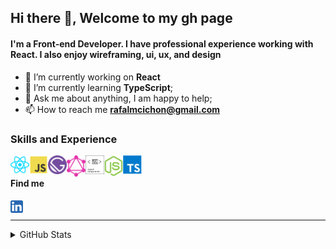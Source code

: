 ## Hi there 👋, Welcome to my gh page

#### I'm a Front-end Developer. I have professional experience working with React. I also enjoy wireframing, ui, ux, and design
<!-- I enjoy working with include ReactJS, Jamstack (JavaScript, APIs + Markup) and GraphQL -->

<!-- <p align="left"> <img src="https://komarev.com/ghpvc/?username=rafalmcichon" alt="rafalmcichon" /> </p> -->

- 🔭 I’m currently working on **React**
- 🌱 I’m currently learning **TypeScript**;
- 💬 Ask me about anything, I am happy to help;
- 📫 How to reach me **rafalmcichon@gmail.com**

### Skills and Experience

<a href="#"><img align="left" alt="Rafal M Cichon | React" width="30px" style="color:red;" src="https://raw.githubusercontent.com/rafalmcichon/rafalmcichon/main/.github/icons-color/react.svg" /></a>

<!-- <a href="#"><img align="left" alt="Rafal M Cichon | HTML" width="30px" src="https://raw.githubusercontent.com/rafalmcichon/rafalmcichon/main/.github/icons-color/html5.svg" /></a>

<a href="#"><img align="left" alt="Rafal M Cichon | CSS" width="30px" src="https://raw.githubusercontent.com/rafalmcichon/rafalmcichon/main/.github/icons-color/css3.svg" /></a> -->

<a href="#"><img align="left" alt="Rafal M Cichon | JavaScript" width="30px" src="https://raw.githubusercontent.com/rafalmcichon/rafalmcichon/main/.github/icons-color/javascript.svg" /></a>

<a href="#"><img align="left" alt="Rafal M Cichon | Gatsby" width="30px" src="https://raw.githubusercontent.com/rafalmcichon/rafalmcichon/main/.github/icons-color/gatsby.svg" /></a>

<a href="#"><img align="left" alt="Rafal M Cichon | GraphQl" width="30px" src="https://raw.githubusercontent.com/rafalmcichon/rafalmcichon/main/.github/icons-color/graphql.svg" /></a>

<a href="#"><img align="left" alt="Rafal M Cichon | styled-components" width="30px" src="https://raw.githubusercontent.com/rafalmcichon/rafalmcichon/main/.github/icons-color/styled-components.svg" /></a>

<!-- <a href="#"><img align="left" alt="Rafal M Cichon | Sass" width="30px" src="https://raw.githubusercontent.com/rafalmcichon/rafalmcichon/main/.github/icons-color/sass.svg" /></a> -->

<a href="#"><img align="left" alt="Rafal M Cichon | Node.js" width="30px" src="https://raw.githubusercontent.com/rafalmcichon/rafalmcichon/main/.github/icons-color/node-dot-js.svg" /></a>

<!-- <a href="#"><img align="left" alt="Rafal M Cichon | Nginx" width="30px" src="https://raw.githubusercontent.com/rafalmcichon/rafalmcichon/main/.github/icons-color/nginx.svg" /></a> -->

<!-- <a href="#"><img align="left" alt="Rafal M Cichon | Netlify" width="30px" src="https://raw.githubusercontent.com/rafalmcichon/rafalmcichon/main/.github/icons-color/netlify.svg" /></a> -->

<!-- <a href="#"><img align="left" alt="Rafal M Cichon | Git" width="30px" src="https://raw.githubusercontent.com/rafalmcichon/rafalmcichon/main/.github/icons-color/git.svg" /></a> -->

<!-- <a href="#"><img align="left" alt="Rafal M Cichon | DigitalOcean" width="30px" src="https://raw.githubusercontent.com/rafalmcichon/rafalmcichon/main/.github/icons-color/digitalocean.svg" /></a> -->

<a href="#"><img align="left" alt="Rafal M Cichon | TypeScript" width="30px" src="https://raw.githubusercontent.com/rafalmcichon/rafalmcichon/main/.github/icons-color/typescript.svg" /></a>

<!-- <a href="#"><img align="left" alt="Rafal M Cichon | Visual Studio Code" width="30px" src="https://raw.githubusercontent.com/rafalmcichon/rafalmcichon/main/.github/icons-color/visualstudiocode.svg" /></a> -->

<br>

<!-- #### Community

<a href="https://github.com/RafalMCichon">
  <img align="left" alt="Rafal M Cichon | GitHub" width="20px" src="https://raw.githubusercontent.com/rafalmcichon/rafalmcichon/main/.github/icons-color/github.svg" />
</a>

<a href="https://stackoverflow.com/users/14416171/rafalmcichon">
  <img align="left" alt="Rafal M Cichon | Stack Overflow" width="20px" src="https://raw.githubusercontent.com/rafalmcichon/rafalmcichon/main/.github/icons-color/stackoverflow.svg" />
</a>

<a href="https://codesandbox.io/u/rafalmcichon">
  <img align="left" alt="Rafal M Cichon | CodeSandbox" width="20px" src="https://raw.githubusercontent.com/rafalmcichon/rafalmcichon/main/.github/icons-color/codesandbox.svg" />
</a>

<a href="https://codepen.io/rafalmcichon">
  <img align="left" alt="Rafal M Cichon | CodePen" width="20px" src="https://raw.githubusercontent.com/rafalmcichon/rafalmcichon/main/.github/icons-color/codepen.svg" />
</a>

<br>
 -->

#### Find me

<a href="https://www.linkedin.com/in/rafalmcichon/">
  <img align="left" alt="Rafal M Cichon | LinkedIn" width="20px" src="https://raw.githubusercontent.com/rafalmcichon/rafalmcichon/main/.github/icons-color/linkedin.svg" />
</a>

<!-- <a href="https://twitter.com/rafalmcichon">
  <img align="left" alt="Rafal M Cichon | Twitter" width="20px" src="https://raw.githubusercontent.com/rafalmcichon/rafalmcichon/main/.github/icons-color/twitter.svg" />
</a> -->

<br>

<!-- #### Social media

<a href="https://www.reddit.com/user/rafalmcichon">
  <img align="left" alt="Rafal M Cichon | Reddit" width="20px" src="https://raw.githubusercontent.com/rafalmcichon/rafalmcichon/main/.github/icons-color/reddit.svg" />
</a>

<a href="https://www.instagram.com/rafalmcichon/">
  <img align="left" alt="Rafal M Cichon | Twitch" width="20px" src="https://raw.githubusercontent.com/rafalmcichon/rafalmcichon/main/.github/icons-color/instagram.svg" />
</a>

<a href="https://www.facebook.com/rafalmcichon/">
  <img align="left" alt="Rafal M Cichon | Facebook" width="20px" src="https://raw.githubusercontent.com/rafalmcichon/rafalmcichon/main/.github/icons-color/facebook.svg" />
</a>

<a href="https://youtube.com/channel/UC1YLYFXDUjvi65q9AWM_kPg">
  <img align="left" alt="Rafal M Cichon | YouTube" width="20px" src="https://raw.githubusercontent.com/rafalmcichon/rafalmcichon/main/.github/icons-color/youtube.svg" />
</a>

<a href="https://www.twitch.tv/rafalmcichon">
  <img align="left" alt="Rafal M Cichon | Twitch" width="20px" src="https://raw.githubusercontent.com/rafalmcichon/rafalmcichon/main/.github/icons-color/twitch.svg" />
</a>

<br> -->

<!-- #### Contact

<a href="mailto:rafalmcichon@gmail.com">
  <img align="left" alt="Rafal M Cichon | Gmail" width="20px" src="https://raw.githubusercontent.com/rafalmcichon/rafalmcichon/main/.github/icons-color/gmail.svg" />
</a> -->

<!-- <a href="rafalmcichon#4325">
  <img align="left" alt="Rafal M Cichon | Discord" width="20px" src="https://raw.githubusercontent.com/rafalmcichon/rafalmcichon/main/.github/icons-color/discord.svg" />
</a> -->

<!-- <a href="live.rafalmcichon">
  <img align="left" alt="Rafal M Cichon | Skype" width="20px" src="https://raw.githubusercontent.com/rafalmcichon/rafalmcichon/main/.github/icons-color/skype.svg" />
</a> -->

<!-- skype -->

<!-- <a href="mailto:rafalmcichon@gmail.com">
  <img align="left" alt="Rafal M Cichon | Google Hangouts" width="20px" src="https://raw.githubusercontent.com/rafalmcichon/rafalmcichon/main/.github/icons-color/googlehangouts.svg" />
</a>

<a href="mailto:rafalmcichon@gmail.com">
  <img align="left" alt="Rafal M Cichon | Google Meet" width="20px" src="https://raw.githubusercontent.com/rafalmcichon/rafalmcichon/main/.github/icons-color/googlehangoutsmeet.svg" />
</a>

 -->

<!-- # others-chat

<img align="left" alt="Rafal M Cichon | Bootstrap" width="30px" src="https://raw.githubusercontent.com/rafalmcichon/rafalmcichon/main/.github/icons-color/bootstrap.svg" /> -->

---

<details>
  <summary>GitHub Stats</summary>

<img align="left" src="https://github-readme-stats.vercel.app/api?username=rafalmcichon&count_private=true&show_icons=true&hide_border=true" alt="RafalMcichon GitHub Stats" />

</details>

<!-- <details>
  <summary>Language Stats</summary>
<img align="left" src="https://github-readme-stats.vercel.app/api/top-langs/?username=rafalmcichon&langs_count=8&hide_border=true" alt="RafalMcichon GitHub Language Stats" />

</details> -->
<!--
**RafalMCichon/rafalmcichon** is a ✨ _special_ ✨ repository because its `README.md` (this file) appears on your GitHub profile.

Here are some ideas to get you started:

- 🔭 I’m currently working on structured content;
- 🌱 I’m currently learning TypeScript;
- 👯 I’m looking to collaborate on ...
- 🤔 I’m looking for help with ...
- 💬 Ask me about anything, I am happy to help;
- 📫 How to reach me: ...
- 😄 Pronouns: ...
- ⚡ Fun fact: ...
- 📝 Resume

TODO:
- add self updated READMY
- tech icons
- skills
- TODO check skype
- check hangouts
- github actions

https://simpleicons.org/
https://www.iconfinder.com/
https://seeklogo.com/
https://uxwing.com/
https://vecta.io/
https://www.brandeps.com/
colors:
```diff
- text in red
+ text in green
! text in orange
# text in gray
@@ text in purple (and bold)@@

inspiratins:

https://github.com/abhisheknaiidu

https://www.aboutmonica.com/blog/how-to-create-a-github-profile-readme

https://www.youtube.com/watch?v=ECuqb5Tv9qI&ab_channel=codeSTACKr

https://github.com/codeSTACKr
https://rezaduha.com/
```

You can create a .github/icons-color/images directory in your repo and add all your assets there.
https://raw.githubusercontent.com/{github_user_name}/{repo_name}/{branch}/.github/icons-color/{aset_name}.{asset_extension}

stats:
https://github.com/anuraghazra/github-readme-stats

counter:
https://rushter.com/blog/github-profile-markdown/
https://pipedream.com/@tod/github-profile-view-counter-p_G6CNmN/readme
-->
